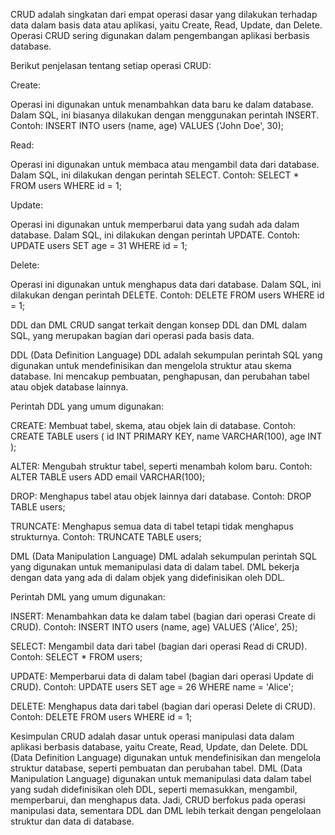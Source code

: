 CRUD adalah singkatan dari empat operasi dasar yang dilakukan terhadap data dalam basis data atau aplikasi, yaitu Create, Read, Update, dan Delete. Operasi CRUD sering digunakan dalam pengembangan aplikasi berbasis database.

Berikut penjelasan tentang setiap operasi CRUD:

Create:

Operasi ini digunakan untuk menambahkan data baru ke dalam database.
Dalam SQL, ini biasanya dilakukan dengan menggunakan perintah INSERT.
Contoh:
INSERT INTO users (name, age) VALUES ('John Doe', 30);

Read:

Operasi ini digunakan untuk membaca atau mengambil data dari database.
Dalam SQL, ini dilakukan dengan perintah SELECT.
Contoh:
SELECT * FROM users WHERE id = 1;

Update:

Operasi ini digunakan untuk memperbarui data yang sudah ada dalam database.
Dalam SQL, ini dilakukan dengan perintah UPDATE.
Contoh:
UPDATE users SET age = 31 WHERE id = 1;

Delete:

Operasi ini digunakan untuk menghapus data dari database.
Dalam SQL, ini dilakukan dengan perintah DELETE.
Contoh:
DELETE FROM users WHERE id = 1;

DDL dan DML
CRUD sangat terkait dengan konsep DDL dan DML dalam SQL, yang merupakan bagian dari operasi pada basis data.

DDL (Data Definition Language)
DDL adalah sekumpulan perintah SQL yang digunakan untuk mendefinisikan dan mengelola struktur atau skema database. Ini mencakup pembuatan, penghapusan, dan perubahan tabel atau objek database lainnya.

Perintah DDL yang umum digunakan:

CREATE: Membuat tabel, skema, atau objek lain di database.
Contoh:
CREATE TABLE users (
    id INT PRIMARY KEY,
    name VARCHAR(100),
    age INT
);

ALTER: Mengubah struktur tabel, seperti menambah kolom baru.
Contoh:
ALTER TABLE users ADD email VARCHAR(100);

DROP: Menghapus tabel atau objek lainnya dari database.
Contoh:
DROP TABLE users;

TRUNCATE: Menghapus semua data di tabel tetapi tidak menghapus strukturnya.
Contoh:
TRUNCATE TABLE users;

DML (Data Manipulation Language)
DML adalah sekumpulan perintah SQL yang digunakan untuk memanipulasi data di dalam tabel. DML bekerja dengan data yang ada di dalam objek yang didefinisikan oleh DDL.

Perintah DML yang umum digunakan:

INSERT: Menambahkan data ke dalam tabel (bagian dari operasi Create di CRUD).
Contoh:
INSERT INTO users (name, age) VALUES ('Alice', 25);

SELECT: Mengambil data dari tabel (bagian dari operasi Read di CRUD).
Contoh:
SELECT * FROM users;

UPDATE: Memperbarui data di dalam tabel (bagian dari operasi Update di CRUD).
Contoh:
UPDATE users SET age = 26 WHERE name = 'Alice';

DELETE: Menghapus data dari tabel (bagian dari operasi Delete di CRUD).
Contoh:
DELETE FROM users WHERE id = 1;

Kesimpulan
CRUD adalah dasar untuk operasi manipulasi data dalam aplikasi berbasis database, yaitu Create, Read, Update, dan Delete.
DDL (Data Definition Language) digunakan untuk mendefinisikan dan mengelola struktur database, seperti pembuatan dan perubahan tabel.
DML (Data Manipulation Language) digunakan untuk memanipulasi data dalam tabel yang sudah didefinisikan oleh DDL, seperti memasukkan, mengambil, memperbarui, dan menghapus data.
Jadi, CRUD berfokus pada operasi manipulasi data, sementara DDL dan DML lebih terkait dengan pengelolaan struktur dan data di database.
